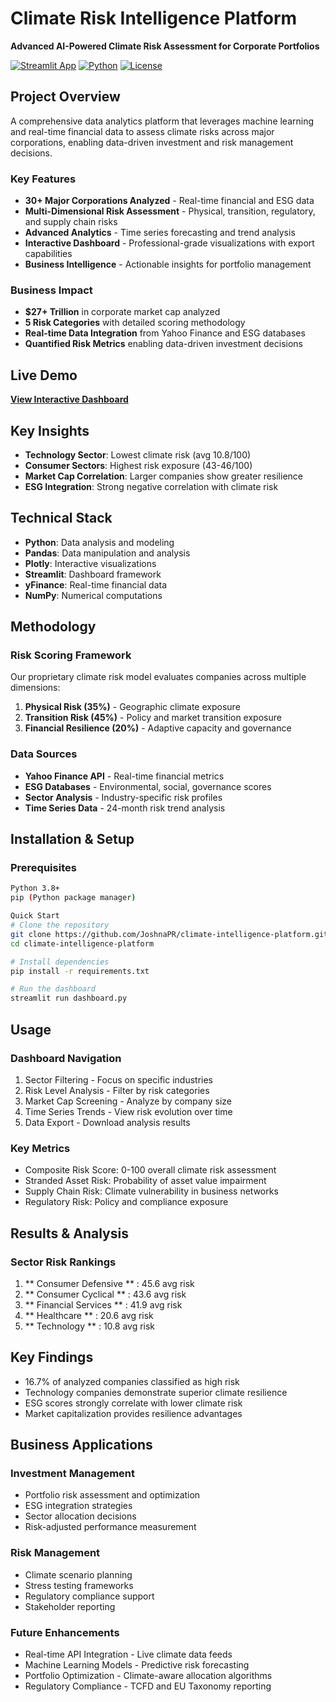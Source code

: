 # Climate Risk Intelligence Platform

**Advanced AI-Powered Climate Risk Assessment for Corporate Portfolios**

[![Streamlit App](https://static.streamlit.io/badges/streamlit_badge_black_white.svg)](https://climate-intelligence-platform-joshnapr.streamlit.app/)
[![Python](https://img.shields.io/badge/python-3.8+-blue.svg)](https://python.org)
[![License](https://img.shields.io/badge/license-MIT-green.svg)](#)

## Project Overview

A comprehensive data analytics platform that leverages machine learning and real-time financial data to assess climate risks across major corporations, enabling data-driven investment and risk management decisions.

### **Key Features**
- **30+ Major Corporations Analyzed** - Real-time financial and ESG data
- **Multi-Dimensional Risk Assessment** - Physical, transition, regulatory, and supply chain risks
- **Advanced Analytics** - Time series forecasting and trend analysis
- **Interactive Dashboard** - Professional-grade visualizations with export capabilities
- **Business Intelligence** - Actionable insights for portfolio management

### **Business Impact**
- **$27+ Trillion** in corporate market cap analyzed
- **5 Risk Categories** with detailed scoring methodology
- **Real-time Data Integration** from Yahoo Finance and ESG databases
- **Quantified Risk Metrics** enabling data-driven investment decisions

## Live Demo

**[View Interactive Dashboard](https://climate-intelligence-platform-joshnapr.streamlit.app/)**

## Key Insights

- **Technology Sector**: Lowest climate risk (avg 10.8/100)
- **Consumer Sectors**: Highest risk exposure (43-46/100) 
- **Market Cap Correlation**: Larger companies show greater resilience
- **ESG Integration**: Strong negative correlation with climate risk

## Technical Stack

- **Python**: Data analysis and modeling
- **Pandas**: Data manipulation and analysis
- **Plotly**: Interactive visualizations
- **Streamlit**: Dashboard framework
- **yFinance**: Real-time financial data
- **NumPy**: Numerical computations

## Methodology

### Risk Scoring Framework
Our proprietary climate risk model evaluates companies across multiple dimensions:

1. **Physical Risk (35%)** - Geographic climate exposure
2. **Transition Risk (45%)** - Policy and market transition exposure  
3. **Financial Resilience (20%)** - Adaptive capacity and governance

### Data Sources
- **Yahoo Finance API** - Real-time financial metrics
- **ESG Databases** - Environmental, social, governance scores
- **Sector Analysis** - Industry-specific risk profiles
- **Time Series Data** - 24-month risk trend analysis

## Installation & Setup

### Prerequisites
```bash
Python 3.8+
pip (Python package manager)

Quick Start
# Clone the repository
git clone https://github.com/JoshnaPR/climate-intelligence-platform.git
cd climate-intelligence-platform

# Install dependencies
pip install -r requirements.txt

# Run the dashboard
streamlit run dashboard.py
```

## Usage

### Dashboard Navigation

1. Sector Filtering - Focus on specific industries
2. Risk Level Analysis - Filter by risk categories
3. Market Cap Screening - Analyze by company size
4. Time Series Trends - View risk evolution over time
5. Data Export - Download analysis results

### Key Metrics
- Composite Risk Score: 0-100 overall climate risk assessment
- Stranded Asset Risk: Probability of asset value impairment
- Supply Chain Risk: Climate vulnerability in business networks
- Regulatory Risk: Policy and compliance exposure

## Results & Analysis

### Sector Risk Rankings

1. ** Consumer Defensive ** : 45.6 avg risk
2. ** Consumer Cyclical ** : 43.6 avg risk
3. ** Financial Services ** : 41.9 avg risk
4. ** Healthcare ** : 20.6 avg risk
5. ** Technology ** : 10.8 avg risk

## Key Findings

- 16.7% of analyzed companies classified as high risk
- Technology companies demonstrate superior climate resilience
- ESG scores strongly correlate with lower climate risk
- Market capitalization provides resilience advantages

## Business Applications

### Investment Management

- Portfolio risk assessment and optimization
- ESG integration strategies
- Sector allocation decisions
- Risk-adjusted performance measurement

### Risk Management

- Climate scenario planning
- Stress testing frameworks
- Regulatory compliance support
- Stakeholder reporting

### Future Enhancements

- Real-time API Integration - Live climate data feeds
- Machine Learning Models - Predictive risk forecasting
- Portfolio Optimization - Climate-aware allocation algorithms
- Regulatory Compliance - TCFD and EU Taxonomy reporting